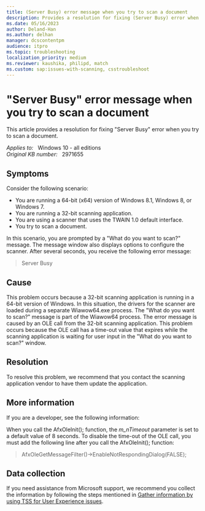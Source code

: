 ```yaml
---
title: (Server Busy) error message when you try to scan a document
description: Provides a resolution for fixing (Server Busy) error when you try to scan a document
ms.date: 05/16/2023
author: Deland-Han
ms.author: delhan
manager: dcscontentpm
audience: itpro
ms.topic: troubleshooting
localization_priority: medium
ms.reviewer: kaushika, philipd, match
ms.custom: sap:issues-with-scanning, csstroubleshoot
---
```

# "Server Busy" error message when you try to scan a document  

This article provides a resolution for fixing "Server Busy" error when you try to scan a document.

_Applies to:_ &nbsp; Windows 10 - all editions  
_Original KB number:_ &nbsp; 2971655

## Symptoms

Consider the following scenario:
- You are running a 64-bit (x64) version of Windows 8.1, Windows 8, or Windows 7.
- You are running a 32-bit scanning application.
- You are using a scanner that uses the TWAIN 1.0 default interface.
- You try to scan a document.  

In this scenario, you are prompted by a "What do you want to scan?" message. The message window also displays options to configure the scanner. After several seconds, you receive the following error message:  
>Server Busy

## Cause

This problem occurs because a 32-bit scanning application is running in a 64-bit version of Windows. In this situation, the drivers for the scanner are loaded during a separate Wiawow64.exe process. The "What do you want to scan?" message is part of the Wiawow64 process. The error message is caused by an OLE call from the 32-bit scanning application. This problem occurs because the OLE call has a time-out value that expires while the scanning application is waiting for user input in the "What do you want to scan?" window. 

## Resolution

To resolve this problem, we recommend that you contact the scanning application vendor to have them update the application.

## More information

If you are a developer, see the following information:

When you call the AfxOleInit(); function, the *m_nTimeout*  parameter is set to a default value of 8 seconds. To disable the time-out of the OLE call, you must add the following line after you call the AfxOleInit(); function:
>AfxOleGetMessageFilter()->EnableNotRespondingDialog(FALSE);  

## Data collection

If you need assistance from Microsoft support, we recommend you collect the information by following the steps mentioned in [Gather information by using TSS for User Experience issues](../windows-troubleshooters/gather-information-using-tss-user-experience.md#printing).
